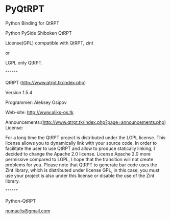 # PyQtRPT 
Python Binding for QtRPT

Python PySide Shiboken QtRPT 

License(GPL) compatible with QtRPT, zint

or

LGPL only QtRPT.


""""""

QtRPT (http://www.qtrpt.tk/index.php)

Version 1.5.4

Programmer: Aleksey Osipov

Web-site: http://www.aliks-os.tk

Announcements:(http://www.qtrpt.tk/index.php?page=announcements.php)
License:

For a long time the QtRPT project is distributed under the LGPL license. This license allows you to dynamically link with your 
source code. In order to facilitate the user to use QtRPT and allow to produce statically linking, I decided to change the 
Apache 2.0 license.
License Apache 2.0 more permissive compared to LGPL, I hope that the transition will not create problems for you.
Please note that QtRPT to generate bar code uses the Zint library, which is distributed under license GPL, in this case,
you must use your project is also under this license or disable the use of the Zint library.

""""""

Python-QtRPT

numaelis@gmail.com



